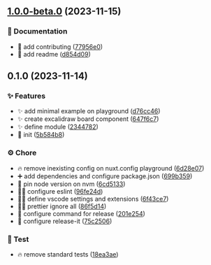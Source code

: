 

## [1.0.0-beta.0](https://github.com/AngeloSchulerPiletti/nuxt-excalidraw/compare/0.1.0...1.0.0-beta.0) (2023-11-15)


### 📂 Documentation

* :memo: add contributing ([77956e0](https://github.com/AngeloSchulerPiletti/nuxt-excalidraw/commit/77956e0179c279c38388a1a451e7b2e1be0bd4e5))
* :memo: add readme ([d854d09](https://github.com/AngeloSchulerPiletti/nuxt-excalidraw/commit/d854d09dcfe5ae82d1dd0cb594bbb202c758f2ab))

## 0.1.0 (2023-11-14)


### ✨ Features

* :sparkles: add minimal example on playground ([d76cc46](https://github.com/AngeloSchulerPiletti/nuxt-excalidraw/commit/d76cc462199e9cb347ba50a86044ffb3f8b780cd))
* :sparkles: create excalidraw board component ([647f6c7](https://github.com/AngeloSchulerPiletti/nuxt-excalidraw/commit/647f6c7e3fb09d647e6a35bb834fed344a0074ab))
* :sparkles: define module ([2344782](https://github.com/AngeloSchulerPiletti/nuxt-excalidraw/commit/23447828f3fc9463d0d49ff40763f8db97791105))
* :tada: init ([5b584b8](https://github.com/AngeloSchulerPiletti/nuxt-excalidraw/commit/5b584b8a52304aab3ace2ebf5543f29456d7d6ff))


### ⚙️ Chore

* :fire: remove inexisting config on nuxt.config playground ([6d28e07](https://github.com/AngeloSchulerPiletti/nuxt-excalidraw/commit/6d28e0791010048d08459b234cc997bddfa242f8))
* :heavy_plus_sign: add dependencies and configure package.json ([699b359](https://github.com/AngeloSchulerPiletti/nuxt-excalidraw/commit/699b35902f98ac75b44b88778ccb420c84035c95))
* :pushpin: pin node version on nvm ([6cd5133](https://github.com/AngeloSchulerPiletti/nuxt-excalidraw/commit/6cd5133e2a4843ffa891d1633b9017d8a36ad704))
* :technologist: configure eslint ([96fe24d](https://github.com/AngeloSchulerPiletti/nuxt-excalidraw/commit/96fe24d94ce476d22708bc95f9f2352f31cbbdb4))
* :technologist: define vscode settings and extensions ([6f43ce7](https://github.com/AngeloSchulerPiletti/nuxt-excalidraw/commit/6f43ce7977e21f4bf83cbcb8f5f63e9c06865496))
* :technologist: prettier ignore all ([86f5d14](https://github.com/AngeloSchulerPiletti/nuxt-excalidraw/commit/86f5d1468e3be14a682c0342d72b53e548df8b38))
* :wrench: configure command for release ([201e254](https://github.com/AngeloSchulerPiletti/nuxt-excalidraw/commit/201e2544c76f2a9f027815da11fbb2faab39722c))
* :wrench: configure release-it ([75c2506](https://github.com/AngeloSchulerPiletti/nuxt-excalidraw/commit/75c2506d6e192e85ded306742f5bef460b6127c0))


### 🧪 Test

* :fire: remove standard tests ([18ea3ae](https://github.com/AngeloSchulerPiletti/nuxt-excalidraw/commit/18ea3ae7093a6660e4c08780ab1b119d59801f65))
